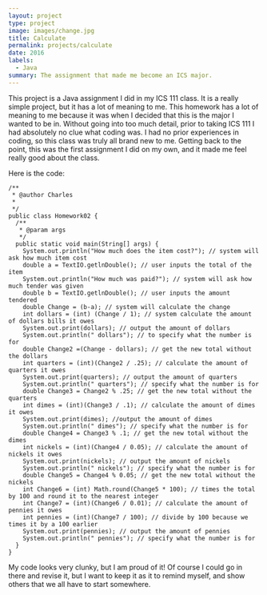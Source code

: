 ```yaml
---
layout: project
type: project
image: images/change.jpg
title: Calculate
permalink: projects/calculate
date: 2016
labels:
  - Java
summary: The assignment that made me become an ICS major.
---
```


This project is a Java assignment I did in my ICS 111 class. It is a really simple project, but it has a lot of meaning to me. This homework has a lot of meaning to me because it was when I decided that this is the major I wanted to be in. Without going into too much detail, prior to taking ICS 111 I had absolutely no clue what coding was. I had no prior experiences in coding, so this class was truly all brand new to me. Getting back to the point, this was the first assignment I did on my own, and it made me feel really good about the class.

Here is the code:
```
/**
 * @author Charles
 *
 */
public class Homework02 {
  /**
   * @param args
   */
  public static void main(String[] args) {
    System.out.println("How much does the item cost?"); // system will ask how much item cost
    double a = TextIO.getlnDouble(); // user inputs the total of the item
    System.out.println("How much was paid?"); // system will ask how much tender was given
    double b = TextIO.getlnDouble(); // user inputs the amount tendered
    double Change = (b-a); // system will calculate the change
    int dollars = (int) (Change / 1); // system calculate the amount of dollars bills it owes
    System.out.print(dollars); // output the amount of dollars
    System.out.println(" dollars"); // to specify what the number is for
    double Change2 =(Change - dollars); // get the new total without the dollars 
    int quarters = (int)(Change2 / .25); // calculate the amount of quarters it owes
    System.out.print(quarters); // output the amount of quarters
    System.out.println(" quarters"); // specify what the number is for
    double Change3 = Change2 % .25; // get the new total without the quarters
    int dimes = (int)(Change3 / .1); // calculate the amount of dimes it owes
    System.out.print(dimes); //output the amount of dimes
    System.out.println(" dimes"); // specify what the number is for
    double Change4 = Change3 % .1; // get the new total without the dimes
    int nickels = (int)(Change4 / 0.05); // calculate the amount of nickels it owes
    System.out.print(nickels); // output the amount of nickels
    System.out.println(" nickels"); // specify what the number is for
    double Change5 = Change4 % 0.05; // get the new total without the nickels
    int Change6 = (int) Math.round(Change5 * 100); // times the total by 100 and round it to the nearest integer
    int Change7 = (int)(Change6 / 0.01); // calculate the amount of pennies it owes
    int pennies = (int)(Change7 / 100); // divide by 100 because we times it by a 100 earlier
    System.out.print(pennies); // output the amount of pennies
    System.out.println(" pennies"); // specify what the number is for
  }
}
```
My code looks very clunky, but I am proud of it! Of course I could go in there and revise it, but I want to keep it as it to remind myself, and show others that we all have to start somewhere.


